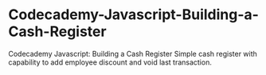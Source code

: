 # Codecademy-Javascript-Building-a-Cash-Register
Codecademy Javascript: Building a Cash Register
Simple cash register with capability to add employee discount and void last transaction.
